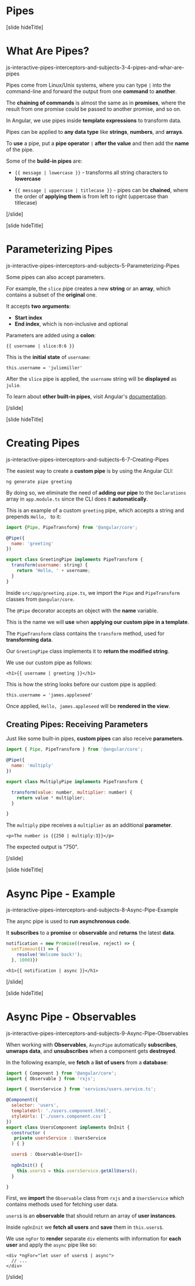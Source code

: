 # Pipes

[slide hideTitle]

# What Are Pipes?

js-interactive-pipes-interceptors-and-subjects-3-4-pipes-and-whar-are-pipes

Pipes come from Linux/Unix systems, where you can type `|` into the command\-line and forward the output from one **command** to **another**.

The **chaining of commands** is almost the same as in **promises**, where the result from one promise could be passed to another promise, and so on.

In Angular, we use pipes inside **template expressions** to transform data.

Pipes can be applied to **any data type** like **strings**, **numbers**, and **arrays**.

To **use** a pipe, put a **pipe operator** `|` **after the value** and then add the **name** of the pipe.

Some of the **build-in pipes** are:

- `{{ message | lowercase }}` - transforms all string characters to **lowercase**

- `{{ message | uppercase | titlecase }}` - pipes can be **chained**, where the order of **applying them** is from left to right (uppercase than titlecase)

[/slide]


[slide hideTitle]

# Parameterizing Pipes

js-interactive-pipes-interceptors-and-subjects-5-Parameterizing-Pipes

Some pipes can also accept parameters.

For example, the `slice` pipe creates a new **string** or an **array**, which contains a subset of the **original** one.

It accepts **two arguments**:

- **Start index**
- **End index**, which is non-inclusive and optional

Parameters are added using a **colon**:

`{{ username | slice:0:6 }}`

This is the **initial state** of `username`:

`this.username = 'juliemiller'`

After the `slice` pipe is applied, the `username` string will be **displayed** as `julie`.

To learn about **other built-in pipes**, visit Angular's [documentation](https://angular.io/api?query=pipe
).

[/slide]


[slide hideTitle]

# Creating Pipes

js-interactive-pipes-interceptors-and-subjects-6-7-Creating-Pipes

The easiest way to create a **custom pipe** is by using the Angular CLI:

`ng generate pipe greeting`

By doing so, we eliminate the need of **adding our pipe** to the `Declarations` array in `app.module.ts` since the CLI does it **automatically**.

This is an example of a custom `greeting` pipe, which accepts a string and prepends `Hello, ` to it:

```js
import {Pipe, PipeTransform} from '@angular/core';

@Pipe({
  name: 'greeting'
})

export class GreetingPipe implements PipeTransform {
  transform(username: string) {
    return 'Hello, ' + username;
  }
}
```

Inside `src/app/greeting.pipe.ts`, we import the `Pipe` and `PipeTransform` classes from `@angular/core`.

The `@Pipe` decorator accepts an object with the **name** variable.

This is the name we will **use** when **applying our custom pipe in a template**.

The `PipeTransform` class contains the `transform` method, used for **transforming data**.

Our `GreetingPipe` class implements it to **return the modified string**.

We use our custom pipe as follows:

`<h1>{{ username | greeting }}</h1>`

This is how the string looks before our custom pipe is applied:

`this.username = 'james.appleseed'`

Once applied, `Hello, james.appleseed` will be **rendered in the view**.

## Creating Pipes: Receiving Parameters

Just like some built-in pipes, **custom pipes** can also receive **parameters**.

```js
import { Pipe, PipeTransform } from '@angular/core';

@Pipe({
  name: 'multiply'
})

export class MultiplyPipe implements PipeTransform {

  transform(value: number, multiplier: number) {
    return value * multiplier;
  }

}
```

The `multiply` pipe receives a `multiplier` as an additional **parameter**.

`<p>The number is {{250 | multiply:3}}</p>`

The expected output is "750".

[/slide]

[slide hideTitle]

# Async Pipe - Example

js-interactive-pipes-interceptors-and-subjects-8-Async-Pipe-Example

The async pipe is used to **run asynchronous code**.

It **subscribes** to a **promise** or **observable** and **returns** the latest **data**.

```js
notification = new Promise((resolve, reject) => {
  setTimeout(() => {
    resolve('Welcome back!');
  }, 1000)}) 

```

`<h1>{{ notification | async }}</h1>`

[/slide]

[slide hideTitle]

# Async Pipe - Observables

js-interactive-pipes-interceptors-and-subjects-9-Async-Pipe-Observables

When working with **Observables**, `AsyncPipe` automatically **subscribes**, **unwraps data**, and **unsubscribes** when a component gets **destroyed**.

In the following example, we **fetch** a **list of users** from a **database**:

```js
import { Component } from '@angular/core';
import { Observable } from 'rxjs';

import { UsersService } from 'services/users.service.ts';

@Component({
  selector: 'users',
  templateUrl: './users.component.html',
  styleUrls: ['./users.component.css']
})
export class UsersComponent implements OnInit { 
  constructor (
   private usersService : UsersService
  ) { }

  users$ : Observable<User[]>
   
  ngOnInit() {
    this.users$ = this.usersService.getAllUsers();
  }

}

```

First, we **import** the `Observable` class from `rxjs` and a `UsersService` which contains methods used for fetching user data.

`users$` is an **observable** that should return an array of **user instances**.

Inside `ngOnInit` we **fetch all users** and **save** them in `this.users$`.

We use `ngFor` to **render** separate `div` elements with information for **each user** and apply the `async` pipe like so:

```
<div *ngFor="let user of users$ | async">
  // ...
</div>
```

[/slide]
